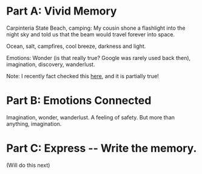# Part A: Vivid Memory

Carpinteria State Beach, camping: My cousin shone a flashlight into the night sky and told us that the beam would travel forever into space. 

Ocean, salt, campfires, cool breeze, darkness and light. 

Emotions: Wonder (is that really true? Google was rarely used back then), imagination, discovery, wanderlust. 

Note: I recently fact checked this [here](https://www.quora.com/If-I-shine-a-flashlight-up-to-outer-space-how-far-will-the-light-travel-Would-the-light-travel-for-infinity), and it is partially true! 

# Part B: Emotions Connected

Imagination, wonder, wanderlust. A feeling of safety. But more than anything, imagination. 

# Part C: Express -- Write the memory. 

(Will do this next)

